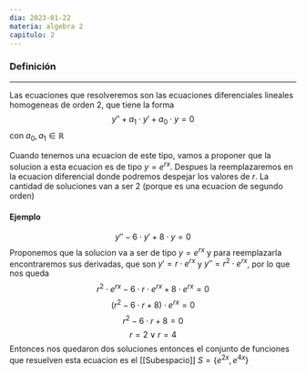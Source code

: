 ```yaml
---
dia: 2023-01-22
materia: algebra 2
capitulo: 2
---
```

### Definición
---
Las ecuaciones que resolveremos son las ecuaciones diferenciales lineales homogeneas de orden 2, que tiene la forma 
$$y'' + a_1 \cdot y' +a_0 \cdot y = 0$$
con $a_0, a_1 \in \mathbb{R}$

Cuando tenemos una ecuacion de este tipo, vamos a proponer que la solucion a esta ecuacion es de tipo $y = e^{rx}$. Despues la reemplazaremos en la ecuacion diferencial donde podremos despejar los valores de $r$. La cantidad de soluciones van a ser 2 (porque es una ecuacion de segundo orden)

#### Ejemplo
$$y'' - 6 \cdot y' + 8 \cdot y = 0$$
Proponemos que la solucion va a ser de tipo $y = e^{rx}$ y para reemplazarla encontraremos sus derivadas, que son $y' = r\cdot e ^{rx}$ y $y'' = r^2 \cdot e^{rx}$, por lo que nos queda
$$r^2 \cdot e^{rx} - 6 \cdot r\cdot e ^{rx} + 8 \cdot e^{rx} = 0$$
$$(r^2 - 6 \cdot r + 8) \cdot e^{rx} = 0$$
$$r^2 - 6 \cdot r + 8 = 0$$
$$r = 2 \lor r = 4$$
Entonces nos quedaron dos soluciones entonces el conjunto de funciones que resuelven esta ecuacion es el [[Subespacio]] $S=\{e^{2x}, e^{4x}\}$

